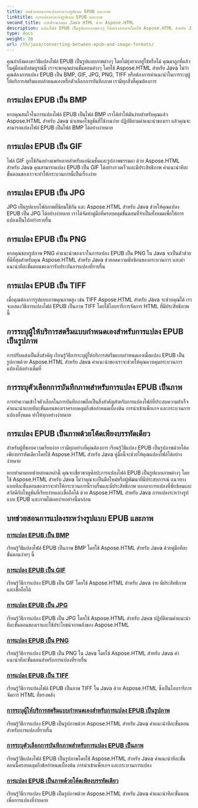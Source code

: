 ```yaml
---
title: บทช่วยสอนการแปลงระหว่างรูปแบบ EPUB และภาพ
linktitle: การแปลงระหว่างรูปแบบ EPUB และภาพ
second_title: การประมวลผล Java HTML ด้วย Aspose.HTML
description: แปลงไฟล์ EPUB เป็นรูปแบบภาพต่างๆ ได้อย่างง่ายดายโดยใช้ Aspose.HTML สำหรับ Java คำแนะนำทีละขั้นตอนสำหรับการแปลงที่ราบรื่น
type: docs
weight: 26
url: /th/java/converting-between-epub-and-image-formats/
---
```


คุณกำลังมองหาวิธีแปลงไฟล์ EPUB เป็นรูปแบบภาพต่างๆ โดยไม่ยุ่งยากอยู่ใช่หรือไม่ คุณมาถูกที่แล้ว ในคู่มือฉบับสมบูรณ์นี้ เราจะพาคุณผ่านขั้นตอนต่างๆ โดยใช้ Aspose.HTML สำหรับ Java ไม่ว่าคุณต้องการแปลง EPUB เป็น BMP, GIF, JPG, PNG, TIFF หรือต้องการคำแนะนำในการระบุผู้ให้บริการสตรีมแบบกำหนดเองหรือตัวเลือกการบันทึกภาพ เรามีทุกสิ่งที่คุณต้องการ

## การแปลง EPUB เป็น BMP
หากคุณสนใจในการแปลงไฟล์ EPUB เป็นไฟล์ BMP เราได้ทำให้มันง่ายสำหรับคุณแล้ว Aspose.HTML สำหรับ Java นำเสนอโซลูชันที่ใช้งานง่าย ปฏิบัติตามคำแนะนำของเรา แล้วคุณจะสามารถแปลงไฟล์ EPUB เป็นไฟล์ BMP ได้อย่างง่ายดาย 

## การแปลง EPUB เป็น GIF
ไฟล์ GIF ถูกใช้กันอย่างแพร่หลายสำหรับแอนิเมชั่นและรูปภาพธรรมดา ด้วย Aspose.HTML สำหรับ Java คุณสามารถแปลง EPUB เป็น GIF ได้อย่างรวดเร็วและมีประสิทธิภาพ คำแนะนำทีละขั้นตอนของเราจะทำให้กระบวนการนี้เป็นเรื่องง่าย

## การแปลง EPUB เป็น JPG
JPG เป็นรูปแบบไฟล์ภาพที่นิยมใช้กัน และ Aspose.HTML สำหรับ Java ช่วยให้คุณแปลง EPUB เป็น JPG ได้อย่างง่ายดาย เราได้จัดทำคู่มือที่ครอบคลุมขั้นตอนที่จำเป็นทั้งหมดเพื่อให้การแปลงเป็นไปอย่างราบรื่น

## การแปลง EPUB เป็น PNG
หากคุณชอบรูปภาพ PNG คำแนะนำของเราในการแปลง EPUB เป็น PNG ใน Java จะเป็นตัวช่วยที่ดีที่สุดสำหรับคุณ Aspose.HTML สำหรับ Java ช่วยลดความซับซ้อนของกระบวนการ และคำแนะนำทีละขั้นตอนของเรารับประกันการแปลงที่ราบรื่น

## การแปลง EPUB เป็น TIFF
เมื่อคุณต้องการรูปแบบภาพคุณภาพสูง เช่น TIFF Aspose.HTML สำหรับ Java จะช่วยคุณได้ เราจะแสดงวิธีการแปลงไฟล์ EPUB เป็นภาพ TIFF โดยใช้ไลบรารีการจัดการ HTML ที่มีประสิทธิภาพนี้

## การระบุผู้ให้บริการสตรีมแบบกำหนดเองสำหรับการแปลง EPUB เป็นรูปภาพ
การปรับแต่งเป็นสิ่งสำคัญ เรียนรู้วิธีการระบุผู้ให้บริการสตรีมแบบกำหนดเองเมื่อแปลง EPUB เป็นรูปภาพด้วย Aspose.HTML สำหรับ Java คำแนะนำของเราจะช่วยให้คุณควบคุมกระบวนการแปลงได้อย่างเต็มที่

## การระบุตัวเลือกการบันทึกภาพสำหรับการแปลง EPUB เป็นภาพ
การทำความเข้าใจตัวเลือกในการบันทึกภาพถือเป็นสิ่งสำคัญสำหรับการแปลงไฟล์ที่ประสบความสำเร็จ คำแนะนำแบบทีละขั้นตอนของเราครอบคลุมถึงข้อกำหนดเบื้องต้น การนำเข้าแพ็กเกจ และกระบวนการแปลงทั้งหมด ทำให้ทุกอย่างง่ายดาย

## การแปลง EPUB เป็นภาพด้วยโค้ดเพียงบรรทัดเดียว
สำหรับผู้ที่ชอบความเรียบง่าย เรามีทุกอย่างที่คุณต้องการ เรียนรู้วิธีแปลง EPUB เป็นรูปภาพด้วยโค้ดเพียงบรรทัดเดียวโดยใช้ Aspose.HTML สำหรับ Java คู่มือนี้จะช่วยให้คุณแปลงไฟล์ได้อย่างง่ายดาย

หากทำตามบทช่วยสอนเหล่านี้ คุณจะเชี่ยวชาญศิลปะการแปลงไฟล์ EPUB เป็นรูปแบบภาพต่างๆ โดยใช้ Aspose.HTML สำหรับ Java ไม่ว่าคุณจะเป็นมือใหม่หรือผู้พัฒนาที่มีประสบการณ์ แนวทางแบบทีละขั้นตอนของเราจะทำให้กระบวนการนี้ราบรื่นและมีประสิทธิภาพ บอกลาการแปลงที่ซับซ้อนและสวัสดีกับโซลูชันที่เรียบง่ายและเชื่อถือได้ ด้วย Aspose.HTML สำหรับ Java การแปลงระหว่างรูปแบบ EPUB และภาพไม่เคยง่ายอย่างนี้มาก่อน
## บทช่วยสอนการแปลงระหว่างรูปแบบ EPUB และภาพ
### [การแปลง EPUB เป็น BMP](./convert-epub-to-bmp/)
เรียนรู้วิธีแปลงไฟล์ EPUB เป็นภาพ BMP โดยใช้ Aspose.HTML สำหรับ Java ด้วยคู่มือทีละขั้นตอนง่ายๆ นี้
### [การแปลง EPUB เป็น GIF](./convert-epub-to-gif/)
เรียนรู้วิธีการแปลง EPUB เป็น GIF โดยใช้ Aspose.HTML สำหรับ Java ง่าย มีประสิทธิภาพ และเชื่อถือได้
### [การแปลง EPUB เป็น JPG](./convert-epub-to-jpg/)
เรียนรู้วิธีการแปลง EPUB เป็น JPG โดยใช้ Aspose.HTML สำหรับ Java ปฏิบัติตามคำแนะนำทีละขั้นตอนของเราและใช้ประโยชน์จากพลังของ Aspose.HTML
### [การแปลง EPUB เป็น PNG](./convert-epub-to-png/)
เรียนรู้วิธีการแปลง EPUB เป็น PNG ใน Java โดยใช้ Aspose.HTML สำหรับ Java คำแนะนำทีละขั้นตอนสำหรับการแปลงที่ราบรื่น
### [การแปลง EPUB เป็น TIFF](./convert-epub-to-tiff/)
เรียนรู้วิธีการแปลงไฟล์ EPUB เป็นภาพ TIFF ใน Java ด้วย Aspose.HTML ซึ่งเป็นไลบรารีการจัดการ HTML ที่ทรงพลัง
### [การระบุผู้ให้บริการสตรีมแบบกำหนดเองสำหรับการแปลง EPUB เป็นรูปภาพ](./convert-epub-to-image-specify-custom-stream-provider/)
เรียนรู้วิธีการแปลง EPUB เป็นรูปภาพด้วย Aspose.HTML สำหรับ Java คำแนะนำทีละขั้นตอนสำหรับการแปลงที่ราบรื่น
### [การระบุตัวเลือกการบันทึกภาพสำหรับการแปลง EPUB เป็นภาพ](./convert-epub-to-image-specify-image-save-options/)
เรียนรู้วิธีแปลงไฟล์ EPUB เป็นรูปภาพโดยใช้ Aspose.HTML สำหรับ Java คำแนะนำทีละขั้นตอนนี้ครอบคลุมถึงข้อกำหนดเบื้องต้น การนำเข้าแพ็กเกจ และกระบวนการแปลง
### [การแปลง EPUB เป็นภาพด้วยโค้ดเพียงบรรทัดเดียว](./convert-epub-to-image-single-line/)
เรียนรู้วิธีการแปลง EPUB เป็นรูปภาพด้วย Aspose.HTML สำหรับ Java คำแนะนำทีละขั้นตอนเพื่อการแปลงที่ง่ายดาย